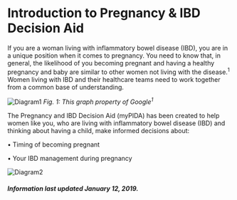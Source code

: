 <h1>Introduction to Pregnancy & IBD Decision Aid</h1>

If you are a woman living with inflammatory bowel disease (IBD), you are in a unique position when it comes to pregnancy. 
You need to know that, in general, the likelihood of you becoming pregnant and having a healthy pregnancy and baby are similar to other women not living with the disease.<sup>1</sup>   
Women living with IBD and their healthcare teams need to work together from a common base of understanding. 

![Diagram1](https://via.placeholder.com/850x425 "Diagram1")
*Fig. 1: This graph property of Google<sup>1</sup>*


The Pregnancy and IBD Decision Aid (myPIDA) has been created to help women like you, who are living with inflammatory bowel disease (IBD) and thinking about having a child, make informed decisions about: 

• Timing of becoming pregnant

• Your IBD management during pregnancy 

![Diagram2](https://via.placeholder.com/250x425 "Diagram2")


<h5>Information last updated January 12, 2019.</h5>
